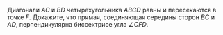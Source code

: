 Диагонали $AC$ и $BD$ четырехугольника $ABCD$ равны и пересекаются  в точке $F$. Докажите, что прямая,  соединяющая середины сторон $BC$ и $AD$, перпендикулярна биссектрисе угла $\angle CFD$.